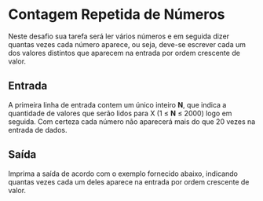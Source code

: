 # Contagem Repetida de Números

Neste desafio sua tarefa será ler vários números e em seguida  dizer quantas vezes cada número aparece, ou seja, deve-se escrever cada  um dos valores distintos que aparecem na entrada por ordem crescente de  valor.

## Entrada

A primeira linha de entrada contem um único inteiro **N**, que indica a quantidade de valores que serão lidos para X (1 ≤ **N** ≤ 2000) logo em seguida. Com certeza cada número não aparecerá mais do que 20 vezes na entrada de dados.

## Saída

Imprima a saída de acordo com o exemplo fornecido abaixo, indicando  quantas vezes cada um deles aparece na entrada por ordem crescente de  valor.